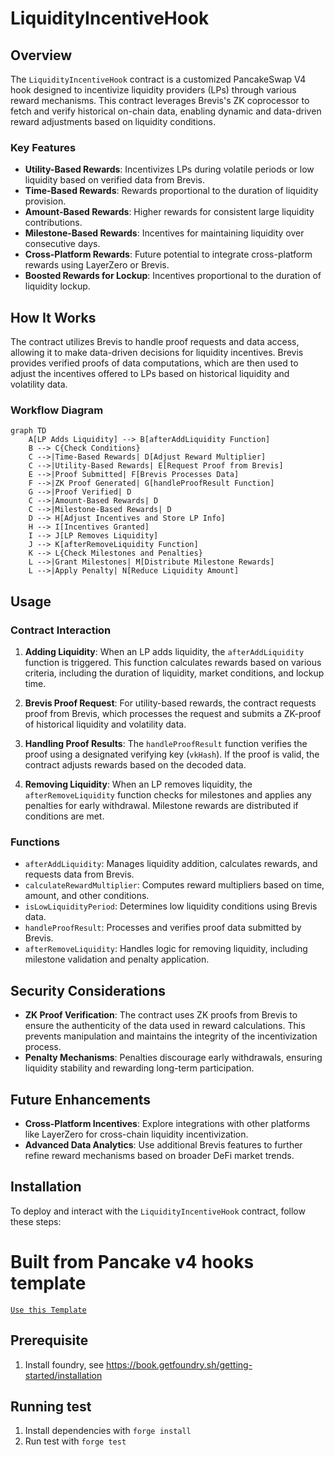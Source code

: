 # LiquidityIncentiveHook

## Overview

The `LiquidityIncentiveHook` contract is a customized PancakeSwap V4 hook designed to incentivize liquidity providers (LPs) through various reward mechanisms. This contract leverages Brevis's ZK coprocessor to fetch and verify historical on-chain data, enabling dynamic and data-driven reward adjustments based on liquidity conditions.

### Key Features
- **Utility-Based Rewards**: Incentivizes LPs during volatile periods or low liquidity based on verified data from Brevis.
- **Time-Based Rewards**: Rewards proportional to the duration of liquidity provision.
- **Amount-Based Rewards**: Higher rewards for consistent large liquidity contributions.
- **Milestone-Based Rewards**: Incentives for maintaining liquidity over consecutive days.
- **Cross-Platform Rewards**: Future potential to integrate cross-platform rewards using LayerZero or Brevis.
- **Boosted Rewards for Lockup**: Incentives proportional to the duration of liquidity lockup.

## How It Works

The contract utilizes Brevis to handle proof requests and data access, allowing it to make data-driven decisions for liquidity incentives. Brevis provides verified proofs of data computations, which are then used to adjust the incentives offered to LPs based on historical liquidity and volatility data.

### Workflow Diagram

```mermaid
graph TD
    A[LP Adds Liquidity] --> B[afterAddLiquidity Function]
    B --> C{Check Conditions}
    C -->|Time-Based Rewards| D[Adjust Reward Multiplier]
    C -->|Utility-Based Rewards| E[Request Proof from Brevis]
    E -->|Proof Submitted| F[Brevis Processes Data]
    F -->|ZK Proof Generated| G[handleProofResult Function]
    G -->|Proof Verified| D
    C -->|Amount-Based Rewards| D
    C -->|Milestone-Based Rewards| D
    D --> H[Adjust Incentives and Store LP Info]
    H --> I[Incentives Granted]
    I --> J[LP Removes Liquidity]
    J --> K[afterRemoveLiquidity Function]
    K --> L{Check Milestones and Penalties}
    L -->|Grant Milestones| M[Distribute Milestone Rewards]
    L -->|Apply Penalty| N[Reduce Liquidity Amount]
```

## Usage

### Contract Interaction

1. **Adding Liquidity**: When an LP adds liquidity, the `afterAddLiquidity` function is triggered. This function calculates rewards based on various criteria, including the duration of liquidity, market conditions, and lockup time.

2. **Brevis Proof Request**: For utility-based rewards, the contract requests proof from Brevis, which processes the request and submits a ZK-proof of historical liquidity and volatility data.

3. **Handling Proof Results**: The `handleProofResult` function verifies the proof using a designated verifying key (`vkHash`). If the proof is valid, the contract adjusts rewards based on the decoded data.

4. **Removing Liquidity**: When an LP removes liquidity, the `afterRemoveLiquidity` function checks for milestones and applies any penalties for early withdrawal. Milestone rewards are distributed if conditions are met.

### Functions

- `afterAddLiquidity`: Manages liquidity addition, calculates rewards, and requests data from Brevis.
- `calculateRewardMultiplier`: Computes reward multipliers based on time, amount, and other conditions.
- `isLowLiquidityPeriod`: Determines low liquidity conditions using Brevis data.
- `handleProofResult`: Processes and verifies proof data submitted by Brevis.
- `afterRemoveLiquidity`: Handles logic for removing liquidity, including milestone validation and penalty application.

## Security Considerations

- **ZK Proof Verification**: The contract uses ZK proofs from Brevis to ensure the authenticity of the data used in reward calculations. This prevents manipulation and maintains the integrity of the incentivization process.
- **Penalty Mechanisms**: Penalties discourage early withdrawals, ensuring liquidity stability and rewarding long-term participation.

## Future Enhancements

- **Cross-Platform Incentives**: Explore integrations with other platforms like LayerZero for cross-chain liquidity incentivization.
- **Advanced Data Analytics**: Use additional Brevis features to further refine reward mechanisms based on broader DeFi market trends.

## Installation

To deploy and interact with the `LiquidityIncentiveHook` contract, follow these steps:

# Built from Pancake v4 hooks template

[`Use this Template`](https://github.com/new?owner=pancakeswap&template_name=pancake-v4-hooks-template&template_owner=pancakeswap)

## Prerequisite

1. Install foundry, see https://book.getfoundry.sh/getting-started/installation

## Running test

1. Install dependencies with `forge install`
2. Run test with `forge test`
